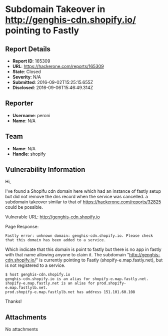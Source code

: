 # Subdomain Takeover in http://genghis-cdn.shopify.io/ pointing to Fastly 

## Report Details
- **Report ID**: 165309
- **URL**: https://hackerone.com/reports/165309
- **State**: Closed
- **Severity**: N/A
- **Submitted**: 2016-09-02T15:25:15.655Z
- **Disclosed**: 2016-09-06T15:46:49.314Z

## Reporter
- **Username**: peroni
- **Name**: N/A

## Team
- **Name**: N/A
- **Handle**: shopify

## Vulnerability Information
Hi,

I've found a Shopifu cdn domain here which had an instance of fastly setup but did not remove the dns record when the service was cancelled. a subdomain takeover similar to that of https://hackerone.com/reports/32825 could be possible.

Vulnerable URL: http://genghis-cdn.shopify.io

Page Response: 
```
Fastly error: unknown domain: genghis-cdn.shopify.io. Please check that this domain has been added to a service.
```

Which indicate that this domain is point to fastly but there is no app in fastly with that name allowing anyone to claim it.
The subdomain "http://genghis-cdn.shopify.io/" is currently pointing to Fastly (shopify-e.map.fastly.net), but is not registered to a service. 

```
$ host genghis-cdn.shopify.io
genghis-cdn.shopify.io is an alias for shopify-e.map.fastly.net.
shopify-e.map.fastly.net is an alias for prod.shopify-e.map.fastlylb.net.
prod.shopify-e.map.fastlylb.net has address 151.101.60.108
```


Thanks!

## Attachments
No attachments
